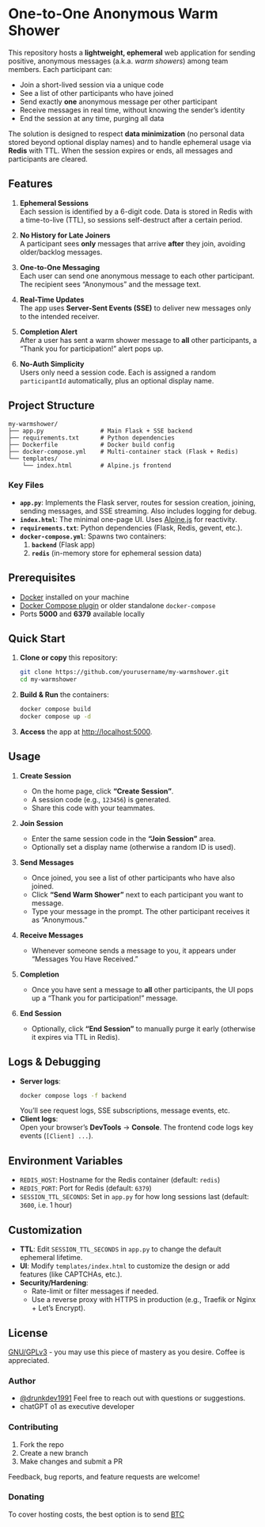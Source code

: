 # One-to-One Anonymous Warm Shower

This repository hosts a **lightweight, ephemeral** web application for sending positive, anonymous messages (a.k.a. _warm showers_) among team members. Each participant can:
- Join a short-lived session via a unique code
- See a list of other participants who have joined
- Send exactly **one** anonymous message per other participant
- Receive messages in real time, without knowing the sender’s identity
- End the session at any time, purging all data

The solution is designed to respect **data minimization** (no personal data stored beyond optional display names) and to handle ephemeral usage via **Redis** with TTL. When the session expires or ends, all messages and participants are cleared.

## Features

1. **Ephemeral Sessions**  
   Each session is identified by a 6-digit code. Data is stored in Redis with a time-to-live (TTL), so sessions self-destruct after a certain period.

2. **No History for Late Joiners**  
   A participant sees **only** messages that arrive **after** they join, avoiding older/backlog messages.

3. **One-to-One Messaging**  
   Each user can send one anonymous message to each other participant. The recipient sees “Anonymous” and the message text.

4. **Real-Time Updates**  
   The app uses **Server-Sent Events (SSE)** to deliver new messages only to the intended receiver.

5. **Completion Alert**  
   After a user has sent a warm shower message to **all** other participants, a “Thank you for participation!” alert pops up.

6. **No-Auth Simplicity**  
   Users only need a session code. Each is assigned a random `participantId` automatically, plus an optional display name.

## Project Structure

```
my-warmshower/
├── app.py                # Main Flask + SSE backend
├── requirements.txt      # Python dependencies
├── Dockerfile            # Docker build config
├── docker-compose.yml    # Multi-container stack (Flask + Redis)
└── templates/
    └── index.html        # Alpine.js frontend
```

### Key Files

- **`app.py`**: Implements the Flask server, routes for session creation, joining, sending messages, and SSE streaming. Also includes logging for debug.  
- **`index.html`**: The minimal one-page UI. Uses [Alpine.js](https://alpinejs.dev/) for reactivity.  
- **`requirements.txt`**: Python dependencies (Flask, Redis, gevent, etc.).  
- **`docker-compose.yml`**: Spawns two containers:
  1. **`backend`** (Flask app)  
  2. **`redis`** (in-memory store for ephemeral session data)

## Prerequisites

- [Docker](https://docs.docker.com/get-docker/) installed on your machine  
- [Docker Compose plugin](https://docs.docker.com/compose/install/) or older standalone `docker-compose`  
- Ports **5000** and **6379** available locally

## Quick Start

1. **Clone or copy** this repository:
   ```bash
   git clone https://github.com/yourusername/my-warmshower.git
   cd my-warmshower
   ```
2. **Build & Run** the containers:
   ```bash
   docker compose build
   docker compose up -d
   ```
3. **Access** the app at [http://localhost:5000](http://localhost:5000).

## Usage

1. **Create Session**  
   - On the home page, click **“Create Session”**.  
   - A session code (e.g., `123456`) is generated.  
   - Share this code with your teammates.

2. **Join Session**  
   - Enter the same session code in the **“Join Session”** area.  
   - Optionally set a display name (otherwise a random ID is used).  

3. **Send Messages**  
   - Once joined, you see a list of other participants who have also joined.  
   - Click **“Send Warm Shower”** next to each participant you want to message.  
   - Type your message in the prompt. The other participant receives it as “Anonymous.”

4. **Receive Messages**  
   - Whenever someone sends a message to you, it appears under “Messages You Have Received.”

5. **Completion**  
   - Once you have sent a message to **all** other participants, the UI pops up a “Thank you for participation!” message.

6. **End Session**  
   - Optionally, click **“End Session”** to manually purge it early (otherwise it expires via TTL in Redis).

## Logs & Debugging

- **Server logs**:  
  ```bash
  docker compose logs -f backend
  ```
  You’ll see request logs, SSE subscriptions, message events, etc.
- **Client logs**:  
  Open your browser’s **DevTools** → **Console**. The frontend code logs key events (`[Client] ...`).

## Environment Variables

- `REDIS_HOST`: Hostname for the Redis container (default: `redis`)  
- `REDIS_PORT`: Port for Redis (default: `6379`)  
- `SESSION_TTL_SECONDS`: Set in `app.py` for how long sessions last (default: `3600`, i.e. 1 hour)

## Customization

- **TTL**: Edit `SESSION_TTL_SECONDS` in `app.py` to change the default ephemeral lifetime.  
- **UI**: Modify `templates/index.html` to customize the design or add features (like CAPTCHAs, etc.).  
- **Security/Hardening**:  
  - Rate-limit or filter messages if needed.  
  - Use a reverse proxy with HTTPS in production (e.g., Traefik or Nginx + Let’s Encrypt).

## License

[GNU/GPLv3](https://www.gnu.org/licenses/gpl-3.0.txt) - you may use this piece of mastery as you desire. Coffee is appreciated. 

### Author 

- [@drunkdev1991](https://github.com/drunkdev1991)
  Feel free to reach out with questions or suggestions.
- chatGPT o1 as executive developer

### Contributing

1. Fork the repo  
2. Create a new branch  
3. Make changes and submit a PR  

Feedback, bug reports, and feature requests are welcome!

### Donating

To cover hosting costs, the best option is to send [BTC](https://btcscan.org/address/35i1Gaf7Y24tEGceUHZtSSt618eHZQjfh2)
